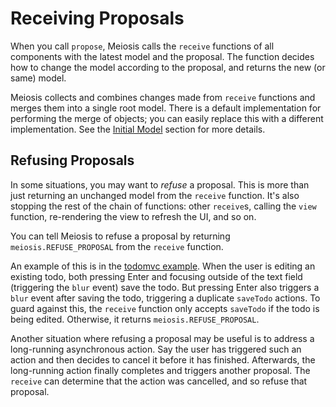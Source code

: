 # Receiving Proposals

When you call `propose`, Meiosis calls the `receive` functions of all components with the latest model and the proposal. The function decides how to change the model according to the proposal, and returns the new (or same) model.

Meiosis collects and combines changes made from `receive` functions and merges them into a single root model. There is a default implementation for performing the merge of objects; you can easily replace this with a different implementation. See the [Initial Model](initial_model.md) section for more details.

## Refusing Proposals

In some situations, you may want to *refuse* a proposal. This is more than just returning an unchanged model from the `receive` function. It's also stopping the rest of the chain of functions: other `receive`s, calling the `view` function, re-rendering the view to refresh the UI, and so on.

You can tell Meiosis to refuse a proposal by returning `meiosis.REFUSE_PROPOSAL` from the `receive` function.

An example of this is in the [todomvc example](https://github.com/foxdonut/meiosis-examples/tree/master/examples/todomvc). When the user is editing an existing todo, both pressing Enter and focusing outside of the text field (triggering the `blur` event) save the todo. But pressing Enter also triggers a `blur` event after saving the todo, triggering a duplicate `saveTodo` actions. To guard against this, the `receive` function only accepts `saveTodo` if the todo is being edited. Otherwise, it returns `meiosis.REFUSE_PROPOSAL`.

Another situation where refusing a proposal may be useful is to address a long-running asynchronous action. Say the user has triggered such an action and then decides to cancel it before it has finished. Afterwards, the long-running action finally completes and triggers another proposal. The `receive` can determine that the action was cancelled, and so refuse that proposal.
